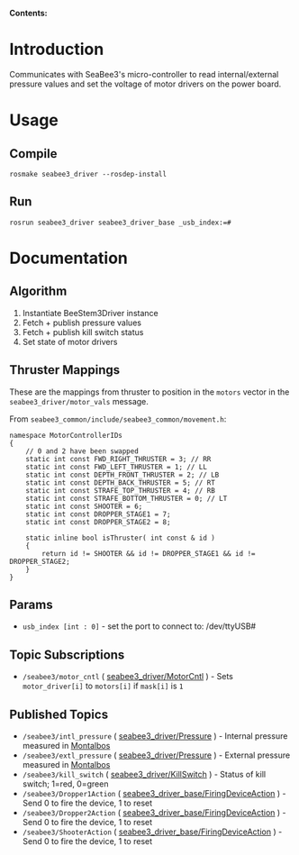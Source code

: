 **Contents:**


# Introduction #

Communicates with SeaBee3's micro-controller to read internal/external pressure values and set the voltage of motor drivers on the power board.

# Usage #

## Compile ##

```
rosmake seabee3_driver --rosdep-install
```

## Run ##

```
rosrun seabee3_driver seabee3_driver_base _usb_index:=#
```

# Documentation #
## Algorithm ##
  1. Instantiate BeeStem3Driver instance
  1. Fetch + publish pressure values
  1. Fetch + publish kill switch status
  1. Set state of motor drivers

## Thruster Mappings ##
These are the mappings from thruster to position in the `motors` vector in the `seabee3_driver/motor_vals` message.

From `seabee3_common/include/seabee3_common/movement.h`:
```
namespace MotorControllerIDs
{
    // 0 and 2 have been swapped                                                                                                                                                   
    static int const FWD_RIGHT_THRUSTER = 3; // RR                                                                                                                                 
    static int const FWD_LEFT_THRUSTER = 1; // LL                                                                                                                                  
    static int const DEPTH_FRONT_THRUSTER = 2; // LB                                                                                                                               
    static int const DEPTH_BACK_THRUSTER = 5; // RT                                                                                                                                
    static int const STRAFE_TOP_THRUSTER = 4; // RB                                                                                                                                
    static int const STRAFE_BOTTOM_THRUSTER = 0; // LT                                                                                                                             
    static int const SHOOTER = 6;
    static int const DROPPER_STAGE1 = 7;
    static int const DROPPER_STAGE2 = 8;

    static inline bool isThruster( int const & id )
    {
        return id != SHOOTER && id != DROPPER_STAGE1 && id != DROPPER_STAGE2;
    }
}

```

## Params ##
  * `usb_index [int : 0]` - set the port to connect to: /dev/ttyUSB#

## Topic Subscriptions ##
  * `/seabee3/motor_cntl` ( [seabee3\_driver/MotorCntl](http://code.google.com/p/seabee3-ros-pkg/source/browse/trunk/seabee3_driver/msg/MotorCntl.msg) ) - Sets `motor_driver[i]` to `motors[i]` if `mask[i]` is `1`

## Published Topics ##
  * `/seabee3/intl_pressure` ( [seabee3\_driver/Pressure](http://code.google.com/p/seabee3-ros-pkg/source/browse/trunk/seabee3_driver/msg/Pressure.msg) ) - Internal pressure measured in [Montalbos](http://code.google.com/p/seabee3-ros-pkg/wiki/Montalbo)
  * `/seabee3/extl_pressure` ( [seabee3\_driver/Pressure](http://code.google.com/p/seabee3-ros-pkg/source/browse/trunk/seabee3_driver/msg/Pressure.msg) ) - External pressure measured in [Montalbos](http://code.google.com/p/seabee3-ros-pkg/wiki/Montalbo)
  * `/seabee3/kill_switch` ( [seabee3\_driver/KillSwitch](http://code.google.com/p/seabee3-ros-pkg/source/browse/trunk/seabee3_driver/msg/KillSwitch.msg) ) - Status of kill switch; 1=red, 0=green
  * `/seabee3/Dropper1Action` ( [seabee3\_driver\_base/FiringDeviceAction](http://code.google.com/p/seabee3-ros-pkg/source/browse/trunk/seabee3_driver/srv/FiringDeviceAction.srv) ) - Send 0 to fire the device, 1 to reset
  * `/seabee3/Dropper2Action` ( [seabee3\_driver\_base/FiringDeviceAction](http://code.google.com/p/seabee3-ros-pkg/source/browse/trunk/seabee3_driver/srv/FiringDeviceAction.srv) ) - Send 0 to fire the device, 1 to reset
  * `/seabee3/ShooterAction` ( [seabee3\_driver\_base/FiringDeviceAction](http://code.google.com/p/seabee3-ros-pkg/source/browse/trunk/seabee3_driver/srv/FiringDeviceAction.srv) ) - Send 0 to fire the device, 1 to reset